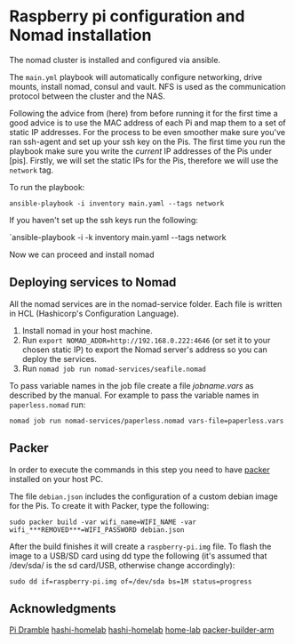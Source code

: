 # Raspberry pi configuration and Nomad installation

The nomad cluster is installed and configured via ansible. 

The `main.yml` playbook will automatically configure networking, drive mounts, install nomad, consul and vault. NFS is used as the communication protocol between the cluster and the NAS.

Following the advice from (here) from before running it for the first time a good advice is to use the MAC address of each Pi and map them to a set of static IP addresses. For the process to be even smoother make sure you've ran ssh-agent and set up your ssh key on the Pis. The first time you run the playbook make sure you write the _current_ IP addresses of the Pis under [pis]. Firstly, we will set the static IPs for the Pis, therefore we will use the `network` tag.

To run the playbook:

`ansible-playbook -i inventory main.yaml --tags network`

If you haven't set up the ssh keys run the following:

`ansible-playbook -i -k inventory main.yaml --tags network

Now we can proceed and install nomad

## Deploying services to Nomad

All the nomad services are in the nomad-service folder. Each file is written in HCL (Hashicorp's Configuration Language).

1. Install nomad in your host machine.
2. Run `export NOMAD_ADDR=http://192.168.0.222:4646` (or set it to your chosen static IP) to export the Nomad server's address so you can deploy the services.
3. Run `nomad job run nomad-services/seafile.nomad`

To pass variable names in the job file create a file _jobname.vars_ as described by the manual. For example to pass the variable names in `paperless.nomad` run:

`nomad job run nomad-services/paperless.nomad vars-file=paperless.vars`


## Packer

In order to execute the commands in this step you need to have [packer](https://www.packer.io/) installed on your host PC.

The file `debian.json` includes the configuration of a custom debian image for the Pis. To create it with Packer, type the following:

`sudo packer build -var wifi_name=WIFI_NAME -var wifi_***REMOVED***=WIFI_PASSWORD debian.json`

After the build finishes it will create a `raspberry-pi.img` file. To flash the image to a USB/SD card using dd type the following (it's assumed that /dev/sda/ is the sd card/USB, otherwise change accordingly):

`sudo dd if=raspberry-pi.img of=/dev/sda bs=1M status=progress`

## Acknowledgments

[Pi Dramble](https://github.com/geerlingguy/raspberry-pi-dramble)
[hashi-homelab](https://github.com/perrymanuk/hashi-homelab)
[hashi-homelab](https://github.com/aldoborrero/hashi-homelab)
[home-lab](https://github.com/assareh/home-lab)
[packer-builder-arm](https://github.com/mkaczanowski/packer-builder-arm)

